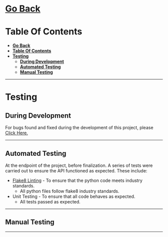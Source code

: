 # [**Go Back**](https://github.com/lukebinmore/guideshare-api)

# **Table Of Contents**
- [**Go Back**](#go-back)
- [**Table Of Contents**](#table-of-contents)
- [**Testing**](#testing)
  - [**During Development**](#during-development)
  - [**Automated Testing**](#automated-testing)
  - [**Manual Testing**](#manual-testing)

***

# **Testing**

## **During Development**

For bugs found and fixed during the development of this project, please [Click Here.](https://github.com/search?q=repo%3Alukebinmore%2Fguideshare-api+%22Bug+Fix+-+%22&type=commits)

***

## **Automated Testing**

At the endpoint of the project, before finalization. A series of tests were carried out to ensure the API functioned as expected. These include:

 - [Flake8 Linting](https://flake8.pycqa.org/en/latest/) - To ensure that the python code meets industry standards.
   - All python files follow flake8 industry standards.
 - Unit Testing - To ensure that all code behaves as expected.
   - All tests passed as expected.

***

## **Manual Testing**

***
